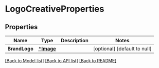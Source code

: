 # LogoCreativeProperties

## Properties
Name | Type | Description | Notes
------------ | ------------- | ------------- | -------------
**BrandLogo** | [***Image**](Image.md) |  | [optional] [default to null]

[[Back to Model list]](../README.md#documentation-for-models) [[Back to API list]](../README.md#documentation-for-api-endpoints) [[Back to README]](../README.md)

